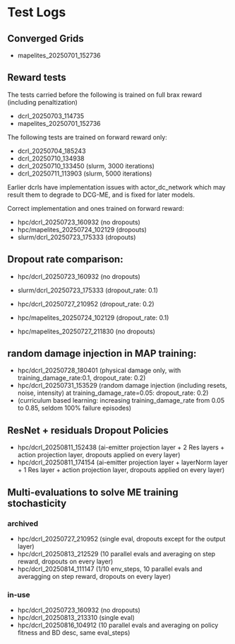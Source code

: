 # Test Logs

## Converged Grids
- mapelites_20250701_152736

## Reward tests

The tests carried before the following is trained on full brax reward (including penaltization)
- dcrl_20250703_114735
- mapelites_20250701_152736

The following tests are trained on forward reward only:
- dcrl_20250704_185243
- dcrl_20250710_134938
- dcrl_20250710_133450 (slurm, 3000 iterations)
- dcrl_20250711_113903 (slurm, 5000 iterations)

Earlier dcrls have implementation issues with actor_dc_network which may result them to degrade to DCG-ME, and is fixed for later models.


Correct implementation and ones trained on forward reward:
- hpc/dcrl_20250723_160932 (no dropouts)
- hpc/mapelites_20250724_102129 (dropouts)
- slurm/dcrl_20250723_175333 (dropouts)


## Dropout rate comparison:
- hpc/dcrl_20250723_160932 (no dropouts)
- slurm/dcrl_20250723_175333 (dropout_rate: 0.1)
- hpc/dcrl_20250727_210952 (dropout_rate: 0.2)

- hpc/mapelites_20250724_102129 (dropout_rate: 0.1)
- hpc/mapelites_20250727_211830 (no dropouts)

## random damage injection in MAP training:
- hpc/dcrl_20250728_180401 (physical damage only, with training_damage_rate:0.1, dropout_rate: 0.2)
- hpc/dcrl_20250731_153529 (random damage injection (including resets, noise, intensity) at training_damage_rate=0.05: dropout_rate: 0.2)
- (curriculum based learning: increasing training_damage_rate from 0.05 to 0.85, seldom 100% failure episodes)

## ResNet + residuals Dropout Policies
 - hpc/dcrl_20250811_152438 (ai-emitter projection layer + 2 Res layers + action projection layer, dropouts applied on every layer)
 - hpc/dcrl_20250811_174154 (ai-emitter projection layer + layerNorm layer + 1 Res layer + action projection layer, dropouts applied on every layer)


## Multi-evaluations to solve ME training stochasticity
### archived
- hpc/dcrl_20250727_210952 (single eval, dropouts except for the output layer)
- hpc/dcrl_20250813_212529 (10 parallel evals and averaging on step reward, dropouts on every layer)
- hpc/dcrl_20250814_111147 (1/10 env_steps, 10 parallel evals and averagging on step reward, dropouts on every layer)

### in-use
- hpc/dcrl_20250723_160932 (no dropouts)
- hpc/dcrl_20250813_213310 (single eval)
- hpc/dcrl_20250816_104912 (10 parallel evals and averaging on policy fitness and BD desc, same eval_steps)
 